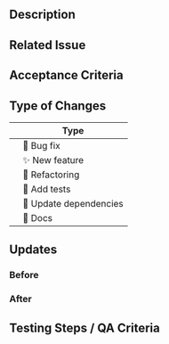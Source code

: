 ## Description

<!-- What does this code change? Why did I choose this approach? Did I learn anything worth sharing? -->

## Related Issue

<!-- If you write "closes" followed by the Github issue number, it will automatically close the issue for you when the PR merges -->

## Acceptance Criteria

<!-- Include AC from the Github issue -->

## Type of Changes

<!-- Put an `✓` for the applicable box: -->

|     | Type                       |
| --- | -------------------------- |
|     | :bug: Bug fix              |
|     | :sparkles: New feature     |
|     | :hammer: Refactoring       |
|     | :100: Add tests            |
|     | :link: Update dependencies |
|     | :scroll: Docs              |

## Updates

### Before

<!-- If UI feature, take provide screenshots -->


### After

<!-- If UI feature, take provide screenshots -->


## Testing Steps / QA Criteria

<!-- Provide steps reviewers need to follow to properly test your additions. -->
